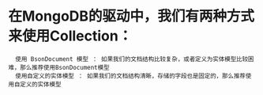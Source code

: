 # 在MongoDB的驱动中，我们有两种方式来使用Collection：
  
      使用 BsonDocument 模型 ： 如果我们的文档结构比较复杂，或者定义为实体模型比较困难，那么推荐使用BsonDocument模型
      使用自定义的实体模型 ： 如果我们的文档结构清晰，存储的字段也是固定的，那么推荐使用自定义的实体模型